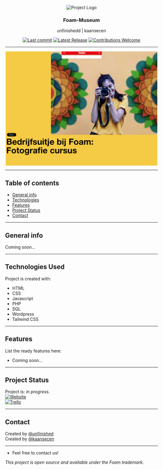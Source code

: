 <p align="center"><img src="https://picter-assets.s3.eu-west-1.amazonaws.com/contest-websites/foam-talent-call-2021/Foam%202019%20logo%20def_V4_cmyk_red_payoff%402x.png" height="64" alt="Project Logo"></p>
<h3 align="center">Foam-Museum</h3>
<p align="center">unfinishedd | kaansecen</p>
<p align="center">
    <a href="#"><img src="https://img.shields.io/github/last-commit/unfinishedd/Foam-Museum" alt="Last commit"></a>
    <a href="https://github.com/unfinishedd/Foam-Museum/releases/latest"><img src="https://img.shields.io/github/v/release/unfinishedd/Foam-Museum" alt="Latest Release"></a>
    <a href="https://github.com/unfinishedd/Foam-Museum/issues"><img src="https://img.shields.io/badge/contributions-welcome-ff69b4.svg" alt="Contributions Welcome"></a>
</p>

---
<img src="screenshot.png" style="max-width:500px;display:block;margin-left:auto;margin-right:auto;" />

---

## Table of contents

- [General info](#general-info)
- [Technologies](#technologies-used)
- [Features](#features)
- [Project Status](#project-status)
- [Contact](#contact)

---

## General info

Coming soon...

---

## Technologies Used

Project is created with:

- HTML
- CSS
- Javascript
- PHP
- SQL
- Wordpress
- Tailwind CSS

---

## Features

List the ready features here:

- Coming soon...

---

## Project Status

Project is: _in progress_. \
[![Website](https://img.shields.io/badge/-Website-2e343f?logo=google&logoColor=white&style=for-the-badge)](https://kaansecen.nl/wordpress/foam) \
[![Trello](https://img.shields.io/badge/-trello-2e343f?logo=Trello&logoColor=white&style=for-the-badge)](https://trello.com/b/fozAhvke/foam-e-commerce)

---

## Contact

Created by [@unfinished](https://www.unfinishedd.nl) \
Created by [@kaansecen](https://www.kaansecen.nl)

---

- Feel free to contact us!

_This project is open source and available under the Foam trademark_.
